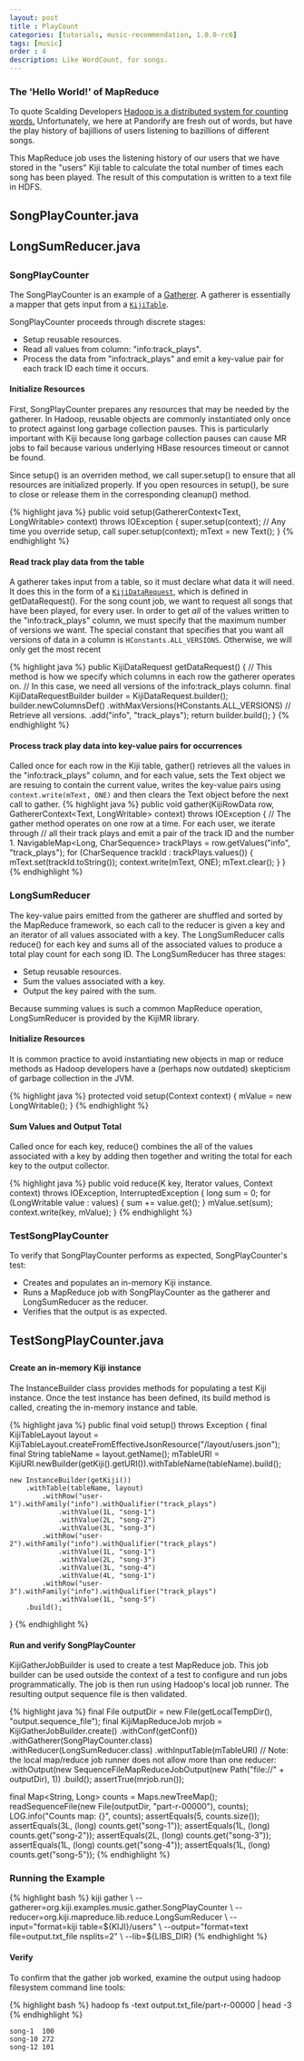 ```yaml
---
layout: post
title : PlayCount
categories: [tutorials, music-recommendation, 1.0.0-rc6]
tags: [music]
order : 4
description: Like WordCount, for songs.
---
```


### The 'Hello World!' of MapReduce
To quote Scalding Developers
[Hadoop is a distributed system for counting words.](https://github.com/twitter/scalding)
Unfortunately, we here at Pandorify are fresh out of words, but have the play history of
bajillions of users listening to bazillions of different songs.

This MapReduce job uses the listening history of our users that we have stored in the "users" Kiji
table to calculate the total number of times each song has been played. The result of this computation
is written to a text file in HDFS.

<div id="accordion-container">
  <h2 class="accordion-header"> SongPlayCounter.java </h2>
     <div class="accordion-content">
    <script src="http://gist-it.appspot.com/github/kijiproject/kiji-music/raw/kiji-music-1.0.0-rc6/src/main/java/org/kiji/examples/music/gather/SongPlayCounter.java"> </script>
     </div>
 <h2 class="accordion-header"> LongSumReducer.java </h2>
   <div class="accordion-content">
    <script src="http://gist-it.appspot.com/github/kijiproject/kiji-mapreduce-lib/raw/kiji-mapreduce-lib-root-1.0.0-rc6/kiji-mapreduce-lib/src/main/java/org/kiji/mapreduce/lib/reduce/LongSumReducer.java"> </script>
    </div>
</div>

<h3 style="margin-top:0px;padding-top:10px;"> SongPlayCounter </h3>

The SongPlayCounter is an example of a [Gatherer]({{site.userguide_mapreduce_rc6}}/gatherers). A
gatherer is essentially a mapper that gets input from a [`KijiTable`]({{site.api_schema_1_0_0}}/KijiTable.html).

SongPlayCounter proceeds through discrete stages:

* Setup reusable resources.
* Read all values from column: "info:track_plays".
* Process the data from "info:track_plays" and emit a key-value pair for each track ID each time
  it occurs.

#### Initialize Resources
First, SongPlayCounter prepares any resources that may be needed by the gatherer.  In Hadoop,
reusable objects are commonly instantiated only once to protect against long garbage collection
pauses. This is particularly important with Kiji because long garbage collection pauses can cause
MR jobs to fail because various underlying HBase resources timeout or cannot be found.

Since setup() is an overriden method, we call super.setup() to ensure that all resources are
initialized properly.  If you open resources in setup(), be sure to close or release them in the
corresponding cleanup() method.

{% highlight java %}
  public void setup(GathererContext<Text, LongWritable> context) throws IOException {
    super.setup(context); // Any time you override setup, call super.setup(context);
    mText = new Text();
  }
{% endhighlight %}

#### Read track play data from the table
A gatherer takes input from a table, so it must declare what data it will need. It does this in the
form of a [`KijiDataRequest`]({{site.api_schema_1_0_0}}/KijiDataRequest.html), which is defined in getDataRequest().
For the song count job, we want to request all songs that have been played, for every user. In order
to get *all* of the values written to the "info:track_plays" column, we must specify that the maximum
number of versions we want. The special constant that specifies that you want all versions of data
in a column is `HConstants.ALL_VERSIONS`. Otherwise, we will only get the most recent

{% highlight java %}
public KijiDataRequest getDataRequest() {
  // This method is how we specify which columns in each row the gatherer operates on.
  // In this case, we need all versions of the info:track_plays column.
  final KijiDataRequestBuilder builder = KijiDataRequest.builder();
  builder.newColumnsDef()
    .withMaxVersions(HConstants.ALL_VERSIONS) // Retrieve all versions.
    .add("info", "track_plays");
  return builder.build();
}
{% endhighlight %}

#### Process track play data into key-value pairs for occurrences
Called once for each row in the Kiji table, gather() retrieves all the values in the
"info:track_plays" column, and for each value, sets the Text object we are resuing to contain the
current value, writes the key-value pairs using `context.write(mText, ONE)` and then clears the Text
object before the next call to gather.
{% highlight java %}
  public void gather(KijiRowData row, GathererContext<Text, LongWritable> context)
      throws IOException {
    // The gather method operates on one row at a time.  For each user, we iterate through
    // all their track plays and emit a pair of the track ID and the number 1.
    NavigableMap<Long, CharSequence> trackPlays = row.getValues("info", "track_plays");
    for (CharSequence trackId : trackPlays.values()) {
      mText.set(trackId.toString());
      context.write(mText, ONE);
      mText.clear();
    }
  }
{% endhighlight %}

### LongSumReducer
The key-value pairs emitted from the gatherer are shuffled and sorted by the MapReduce framework,
so each call to the reducer is given a key and an iterator of all values associated with
a key. The LongSumReducer calls reduce() for each key and sums all of the associated values to produce a
total play count for each song ID. The LongSumReducer has three stages:
* Setup reusable resources.
* Sum the values associated with a key.
* Output the key paired with the sum.

Because summing values is such a common MapReduce operation, LongSumReducer is provided by the KijiMR
library.

#### Initialize Resources
It is common practice to avoid instantiating new objects in map or reduce methods as
Hadoop developers have a (perhaps now outdated) skepticism of garbage collection in the JVM.

{% highlight java %}
  protected void setup(Context context) {
    mValue = new LongWritable();
  }
{% endhighlight %}

#### Sum Values and Output Total
Called once for each key, reduce() combines the
all of the values associated with a key by adding then together and writing the total for each key
to the output collector.

{% highlight java %}
  public void reduce(K key, Iterator<LongWritable> values,
      Context context) throws IOException, InterruptedException {
    long sum = 0;
    for (LongWritable value : values) {
      sum += value.get();
    }
    mValue.set(sum);
    context.write(key, mValue);
  }
{% endhighlight %}

### TestSongPlayCounter
To verify that SongPlayCounter performs as expected, SongPlayCounter's test:
* Creates and populates an in-memory Kiji instance.
* Runs a MapReduce job with SongPlayCounter as the gatherer and LongSumReducer as the reducer.
* Verifies that the output is as expected.

<div id="accordion-container">
  <h2 class="accordion-header"> TestSongPlayCounter.java </h2>
    <div class="accordion-content">
    <script src="http://gist-it.appspot.com/github/kijiproject/kiji-music/raw/kiji-music-1.0.0-rc6/src/test/java/org/kiji/examples/music/TestSongPlayCounter.java"> </script>
    </div>
</div>

<h4 style="margin-top:0px;padding-top:10px;"> Create an in-memory Kiji instance </h4>
The InstanceBuilder class provides methods for populating a test Kiji instance. Once the test
instance has been defined, its build method is called, creating the in-memory instance and
table.

{% highlight java %}
  public final void setup() throws Exception {
    final KijiTableLayout layout =
        KijiTableLayout.createFromEffectiveJsonResource("/layout/users.json");
    final String tableName = layout.getName();
    mTableURI = KijiURI.newBuilder(getKiji().getURI()).withTableName(tableName).build();

    new InstanceBuilder(getKiji())
        .withTable(tableName, layout)
            .withRow("user-1").withFamily("info").withQualifier("track_plays")
                .withValue(1L, "song-1")
                .withValue(2L, "song-2")
                .withValue(3L, "song-3")
            .withRow("user-2").withFamily("info").withQualifier("track_plays")
                .withValue(1L, "song-1")
                .withValue(2L, "song-3")
                .withValue(3L, "song-4")
                .withValue(4L, "song-1")
            .withRow("user-3").withFamily("info").withQualifier("track_plays")
                .withValue(1L, "song-5")
        .build();
  }
{% endhighlight %}

#### Run and verify SongPlayCounter
KijiGatherJobBuilder is used to create a test MapReduce job. This job builder can be used outside
the context of a test to configure and run jobs programmatically. The job is then run using Hadoop's
local job runner. The resulting output sequence file is then validated.

{% highlight java %}
  final File outputDir = new File(getLocalTempDir(), "output.sequence_file");
  final KijiMapReduceJob mrjob = KijiGatherJobBuilder.create()
      .withConf(getConf())
      .withGatherer(SongPlayCounter.class)
      .withReducer(LongSumReducer.class)
      .withInputTable(mTableURI)
      // Note: the local map/reduce job runner does not allow more than one reducer:
      .withOutput(new SequenceFileMapReduceJobOutput(new Path("file://" + outputDir), 1))
      .build();
  assertTrue(mrjob.run());

  final Map<String, Long> counts = Maps.newTreeMap();
  readSequenceFile(new File(outputDir, "part-r-00000"), counts);
  LOG.info("Counts map: {}", counts);
  assertEquals(5, counts.size());
  assertEquals(3L, (long) counts.get("song-1"));
  assertEquals(1L, (long) counts.get("song-2"));
  assertEquals(2L, (long) counts.get("song-3"));
  assertEquals(1L, (long) counts.get("song-4"));
  assertEquals(1L, (long) counts.get("song-5"));
{% endhighlight %}

### Running the Example

<div class="userinput">
{% highlight bash %}
kiji gather \
    --gatherer=org.kiji.examples.music.gather.SongPlayCounter \
    --reducer=org.kiji.mapreduce.lib.reduce.LongSumReducer \
    --input="format=kiji table=${KIJI}/users" \
    --output="format=text file=output.txt_file nsplits=2" \
    --lib=${LIBS_DIR}
{% endhighlight %}
</div>

#### Verify

To confirm that the gather job worked, examine the output using hadoop filesystem command line tools:

<div class="userinput">
{% highlight bash %}
hadoop fs -text output.txt_file/part-r-00000 | head -3
{% endhighlight %}
</div>

    song-1  100
    song-10 272
    song-12 101

